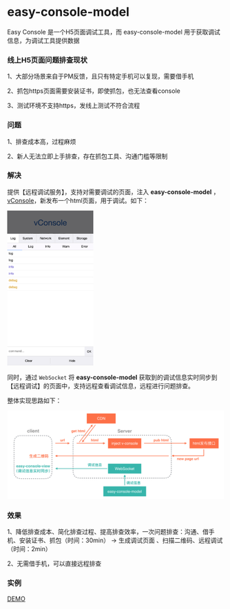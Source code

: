 # easy-console-model

Easy Console 是一个H5页面调试工具，而 easy-console-model 用于获取调试信息，为调试工具提供数据

### 线上H5页面问题排查现状

1、大部分场景来自于PM反馈，且只有特定手机可以复现，需要借手机

2、抓包https页面需要安装证书，即使抓包，也无法查看console

3、测试环境不支持https，发线上测试不符合流程

### 问题

1、排查成本高，过程麻烦

2、新人无法立即上手排查，存在抓包工具、沟通门槛等限制

### 解决

提供【远程调试服务】，支持对需要调试的页面，注入 **easy-console-model** ，[vConsole](https://github.com/Tencent/vConsole)，新发布一个html页面，用于调试。如下：

<p align="left">
    <img width="200px" src="./screenshot/vConsole.png">
</p>

同时，通过 `WebSocket` 将 **easy-console-model** 获取到的调试信息实时同步到【远程调试】的页面中，支持远程查看调试信息，远程进行问题排查。

整体实现思路如下：

<p align="left">
    <img width="800px" src="./screenshot/easy-console.png">
</p>

### 效果

1、降低排查成本、简化排查过程、提高排查效率，一次问题排查：沟通、借手机、安装证书、抓包（时间：30min） → 生成调试页面 、扫描二维码、远程调试（时间：2min）

2、无需借手机，可以直接远程排查

### 实例

[DEMO](https://hujiaohj.github.io/easy-console-model/demo/dist/index.html)
